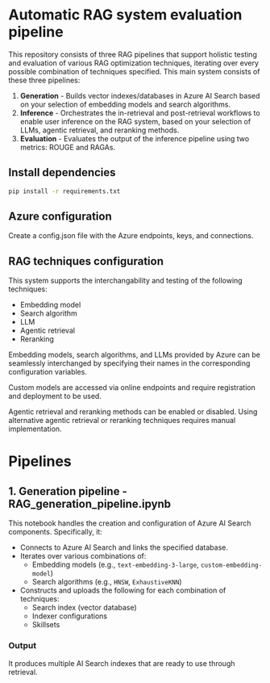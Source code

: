# Automatic RAG system evaluation pipeline

This repository consists of three RAG pipelines that support holistic testing and evaluation of various RAG optimization techniques, iterating over every possible combination of techniques specified. This main system consists of these three pipelines:

1. **Generation** - Builds vector indexes/databases in Azure AI Search based on your selection of embedding models and search algorithms.
2. **Inference** - Orchestrates the in-retrieval and post-retrieval workflows to enable user inference on the RAG system, based on your selection of LLMs, agentic retrieval, and reranking methods.
3. **Evaluation** - Evaluates the output of the inference pipeline using two metrics: ROUGE and RAGAs. 

## Install dependencies


```bash
pip install -r requirements.txt
```

## Azure configuration

Create a config.json file with the Azure endpoints, keys, and connections.

## RAG techniques configuration 
This system supports the interchangability and testing of the following techniques:
- Embedding model
- Search algorithm
- LLM
- Agentic retrieval
- Reranking

Embedding models, search algorithms, and LLMs provided by Azure can be seamlessly interchanged by specifying their names in the corresponding configuration variables.

Custom models are accessed via online endpoints and require registration and deployment to be used.

Agentic retrieval and reranking methods can be enabled or disabled. Using alternative agentic retrieval or reranking techniques requires manual implementation. 

# Pipelines

## 1. Generation pipeline - RAG_generation_pipeline.ipynb
This notebook handles the creation and configuration of Azure AI Search components. Specifically, it:
- Connects to Azure AI Search and links the specified database.
- Iterates over various combinations of:
  - Embedding models (e.g., `text-embedding-3-large`, `custom-embedding-model`)
  - Search algorithms (e.g., `HNSW`, `ExhaustiveKNN`)
- Constructs and uploads the following for each combination of techniques:
  - Search index (vector database)
  - Indexer configurations
  - Skillsets
 
### Output
It produces multiple AI Search indexes that are ready to use through retrieval.
